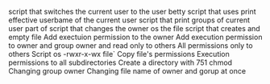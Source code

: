 script that switches the current user to the user betty
script that uses print effective userbame of the current user
script that print groups of current user part of
script that changes the owner os the file
script that creates and empty file
Add exectuion permission to the owner
Add execution permission to owner and group owner and read only to others
All permissions only to others
Script os -rwxr-x-wx file`
Copy file's permissions
Execution permissions to all subdirectories
Create a directory with 751 chmod
Changing group owner
Changing file name of owner and gorup at once

